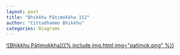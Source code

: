 ```yaml
---
layout: post
title: "Bhikkhu Pāṭimokkha 152"
author: "Cittadhammo Bhikkhu"
categories: Diagrams
---
```


[![Bhikkhu Pāṭimokkha]({% include img.html img="patimok.png" %})](/assets/maps/patimokkha.html)


